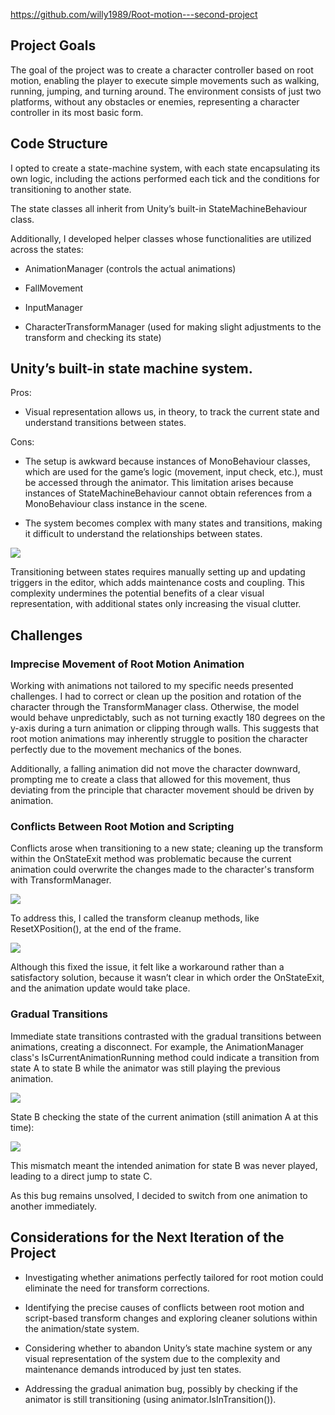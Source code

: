 https://github.com/willy1989/Root-motion---second-project
## Project Goals

The goal of the project was to create a character controller based on root motion, enabling the player to execute simple movements such as walking, running, jumping, and turning around. The environment consists of just two platforms, without any obstacles or enemies, representing a character controller in its most basic form.

## Code Structure

I opted to create a state-machine system, with each state encapsulating its own logic, including the actions performed each tick and the conditions for transitioning to another state.

The state classes all inherit from Unity’s built-in StateMachineBehaviour class.

Additionally, I developed helper classes whose functionalities are utilized across the states:

- AnimationManager (controls the actual animations)
    
- FallMovement
    
- InputManager
    
- CharacterTransformManager (used for making slight adjustments to the transform and checking its state)
    

  
## Unity’s built-in state machine system.

  

Pros:


- Visual representation allows us, in theory, to track the current state and understand transitions between states.

Cons:
  

- The setup is awkward because instances of MonoBehaviour classes, which are used for the game’s logic (movement, input check, etc.), must be accessed through the animator. This limitation arises because instances of StateMachineBehaviour cannot obtain references from a MonoBehaviour class instance in the scene.

- The system becomes complex with many states and transitions, making it difficult to understand the relationships between states.
    

![](https://lh7-us.googleusercontent.com/K8M0iQbyOHL-jaisj8DM_sJ-D3YB-siNeKrtDW0BY8lTShxi7xdEVxbefc1Qi4o2d5e9sbZDu654lm-elezNSWTR70kRZhDmT3K9vPyvj65X8x2mkm4ugyUsQbi_gHOXThTz3T_S8u_Xh8tt0zH89FI)

  

Transitioning between states requires manually setting up and updating triggers in the editor, which adds maintenance costs and coupling. This complexity undermines the potential benefits of a clear visual representation, with additional states only increasing the visual clutter.
## Challenges

### Imprecise Movement of Root Motion Animation

Working with animations not tailored to my specific needs presented challenges. I had to correct or clean up the position and rotation of the character through the TransformManager class. Otherwise, the model would behave unpredictably, such as not turning exactly 180 degrees on the y-axis during a turn animation or clipping through walls. This suggests that root motion animations may inherently struggle to position the character perfectly due to the movement mechanics of the bones.

Additionally, a falling animation did not move the character downward, prompting me to create a class that allowed for this movement, thus deviating from the principle that character movement should be driven by animation.

### Conflicts Between Root Motion and Scripting

Conflicts arose when transitioning to a new state; cleaning up the transform within the OnStateExit method was problematic because the current animation could overwrite the changes made to the character's transform with TransformManager. 

![](https://lh7-us.googleusercontent.com/GTB8w3FWAgJCTau-zvEVVJCUyigkwZrjpmNNjdI-R3e0Xj6edqwQGL6_bJiHA_1Nojd2_XoL-7eKAIpy5YSY7q8hLlNhd9_6ISXA7BnktliKjw-DfNvDQV8Ibvi6u6Sk_gQ--SUgtWImKt4gcBfuf70)

To address this, I called the transform cleanup methods, like ResetXPosition(), at the end of the frame. 

![](https://lh7-us.googleusercontent.com/SwtzntRS0RM90ACpgoZj2D8nMCdgpSnu-TALOIPpr_ot2kjckA1w_gSmpgfv-e6vyHwnM6KKDhJzkegoS4kVODoXa6tuiQV3Jn2f4r55nqkgcfcW8tDScMdXIXJe7lkFC1M6NhZA3NI28MPgxYC3CZw)

Although this fixed the issue, it felt like a workaround rather than a satisfactory solution, because it wasn’t clear in which order the OnStateExit, and the animation update would take place.
### Gradual Transitions

Immediate state transitions contrasted with the gradual transitions between animations, creating a disconnect. For example, the AnimationManager class's IsCurrentAnimationRunning method could indicate a transition from state A to state B while the animator was still playing the previous animation. 

![](https://lh7-us.googleusercontent.com/loJnXFNCW_fUReGVVnMV9zhaR0_3GNBtCMWLOWefzIBy6yL5ySRHGYajqNqomX2N8mj3NgM231Ka3zS_ltWA1AsD4oZjZrGyzPh8lKjWVmw1B9D5Twkx40u91ngyAHBZESIUYHIGKipO3n664gp85Zo)

State B checking the state of the current animation (still animation A at this time):

![](https://lh7-us.googleusercontent.com/pdYOWrTGeGcJ4kwgbivIX8HsKPNDM_cp-ouHaiRqdiHlX7EjfcVFOTbCjgbVUq-_P0EZuz5v7PNNiHAC-MzSu4k4p6FdIe9Ws2GcPT7ep-AOXD0qyUmI17X--Ziy_VTse8ooWrlEaaTr-o1zhJpEGaQ)

This mismatch meant the intended animation for state B was never played, leading to a direct jump to state C. 

As this bug remains unsolved, I decided to switch from one animation to another immediately.

## Considerations for the Next Iteration of the Project

- Investigating whether animations perfectly tailored for root motion could eliminate the need for transform corrections.
    
- Identifying the precise causes of conflicts between root motion and script-based transform changes and exploring cleaner solutions within the animation/state system.
    
- Considering whether to abandon Unity’s state machine system or any visual representation of the system due to the complexity and maintenance demands introduced by just ten states.
    
- Addressing the gradual animation bug, possibly by checking if the animator is still transitioning (using animator.IsInTransition()).
    
